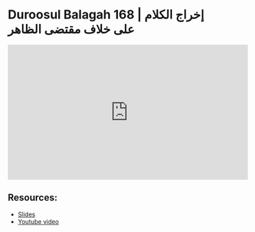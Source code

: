 # Duroosul Balagah 168 | إخراج الكلام على خلاف مقتضى الظاهر
                
<iframe width="560" height="315" src="https://www.youtube-nocookie.com/embed/QJcktZsZQmI?start=0" frameborder="0" allow="accelerometer; autoplay; encrypted-media; gyroscope; picture-in-picture" allowfullscreen="allowfullscreen">
</iframe><BR>

## Resources:
- [Slides](https://github.com/arshare/resources_balagha_pdfs)
- [Youtube video](https://www.youtube.com/watch?v=QJcktZsZQmI&list=PLzn0qdi6JpdvvXVuJ7kIusNquSxeyKJvc)


